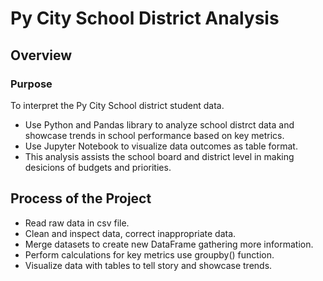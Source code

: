 # Py City School District Analysis

## Overview
### Purpose
To interpret the Py City School district student data.

* Use Python and Pandas library to analyze school distrct data and showcase trends in school performance based on key metrics.
* Use Jupyter Notebook to visualize data outcomes as table format.
* This analysis assists the school board and district level in making desicions of budgets and priorities.

## Process of the Project
* Read raw data in csv file.
* Clean and inspect data, correct inappropriate data.
* Merge datasets to create new DataFrame gathering more information.
* Perform calculations  for key metrics use groupby() function.
* Visualize data with tables to tell story and showcase trends.
